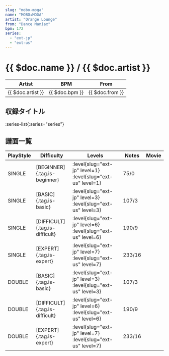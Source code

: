 ```yaml
---
slug: "mobo-moga"
name: "MOBO★MOGA"
artist: "Orange Lounge"
from: "Dance Maniax"
bpm: 172
series:
  - "ext-jp"
  - "ext-us"
---
```


# {{ $doc.name }} / {{ $doc.artist }}

|Artist|BPM|From|
|------|---|----|
|{{ $doc.artist }}|{{ $doc.bpm }}|{{ $doc.from }}|

## 収録タイトル

:series-list{:series="series"}

## 譜面一覧

|PlayStyle|Difficulty|Levels|Notes|Movie|
|---------|----------|------|-----|-----|
|SINGLE|[BEGINNER]{.tag.is-beginner}|:level{slug="ext-jp" level=1} :level{slug="ext-us" level=1}|75/0||
|SINGLE|[BASIC]{.tag.is-basic}|:level{slug="ext-jp" level=3} :level{slug="ext-us" level=3}|107/3||
|SINGLE|[DIFFICULT]{.tag.is-difficult}|:level{slug="ext-jp" level=6} :level{slug="ext-us" level=6}|190/9||
|SINGLE|[EXPERT]{.tag.is-expert}|:level{slug="ext-jp" level=7} :level{slug="ext-us" level=7}|233/16||
|DOUBLE|[BASIC]{.tag.is-basic}|:level{slug="ext-jp" level=3} :level{slug="ext-us" level=3}|107/3||
|DOUBLE|[DIFFICULT]{.tag.is-difficult}|:level{slug="ext-jp" level=6} :level{slug="ext-us" level=6}|190/9||
|DOUBLE|[EXPERT]{.tag.is-expert}|:level{slug="ext-jp" level=7} :level{slug="ext-us" level=7}|233/16||
